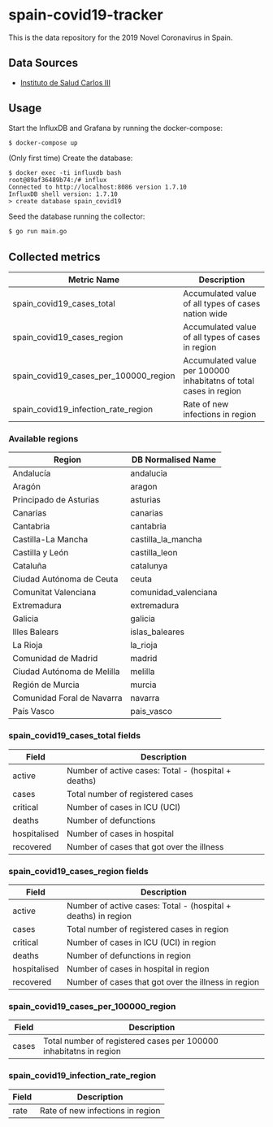 # spain-covid19-tracker
This is the data repository for the 2019 Novel Coronavirus in Spain.

## Data Sources
* [Instituto de Salud Carlos III](https://covid19.isciii.es/)

## Usage

Start the InfluxDB and Grafana by running the docker-compose:
```bash
$ docker-compose up
```

(Only first time) Create the database:
```shell
$ docker exec -ti influxdb bash
root@89af36489b74:/# influx
Connected to http://localhost:8086 version 1.7.10
InfluxDB shell version: 1.7.10
> create database spain_covid19
```

Seed the database running the collector:
```bash
$ go run main.go
```

## Collected metrics

| Metric Name | Description |
|-------------|-------------|
| spain_covid19_cases_total | Accumulated value of all types of cases nation wide |
| spain_covid19_cases_region | Accumulated value of all types of cases in region |
| spain_covid19_cases_per_100000_region | Accumulated value per 100000 inhabitatns of total cases in region |
| spain_covid19_infection_rate_region | Rate of new infections in region |

### Available regions

| Region | DB Normalised Name |
|--------|--------------------|
| Andalucía | andalucia |
| Aragón | aragon |
| Principado de Asturias | asturias |
| Canarias | canarias |
| Cantabria | cantabria |
| Castilla-La Mancha | castilla_la_mancha |
| Castilla y León | castilla_leon |
| Cataluña | catalunya |
| Ciudad Autónoma de Ceuta | ceuta |
| Comunitat Valenciana | comunidad_valenciana |
| Extremadura | extremadura |
| Galicia | galicia |
| Illes Balears | islas_baleares |
| La Rioja | la_rioja |
| Comunidad de Madrid | madrid |
| Ciudad Autónoma de Melilla | melilla |
| Región de Murcia | murcia |
| Comunidad Foral de Navarra | navarra |
| País Vasco | pais_vasco |

### spain_covid19_cases_total fields

| Field | Description |
|-------|-------------|
| active | Number of active cases: Total - (hospital + deaths) |
| cases | Total number of registered cases |
| critical | Number of cases in ICU (UCI)|
| deaths | Number of defunctions  |
| hospitalised | Number of cases in hospital |
| recovered | Number of cases that got over the illness |

### spain_covid19_cases_region fields

| Field | Description |
|-------|-------------|
| active | Number of active cases: Total - (hospital + deaths) in region |
| cases | Total number of registered cases in region |
| critical | Number of cases in ICU (UCI) in region |
| deaths | Number of defunctions in region |
| hospitalised | Number of cases in hospital in region |
| recovered | Number of cases that got over the illness in region |

### spain_covid19_cases_per_100000_region

| Field | Description |
|-------|-------------|
| cases | Total number of registered cases per 100000 inhabitatns in region |

### spain_covid19_infection_rate_region 

| Field | Description |
|-------|-------------|
| rate | Rate of new infections in region |
